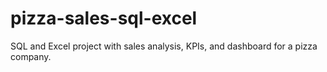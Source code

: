 # pizza-sales-sql-excel
SQL and Excel project with sales analysis, KPIs, and dashboard for a pizza company.
